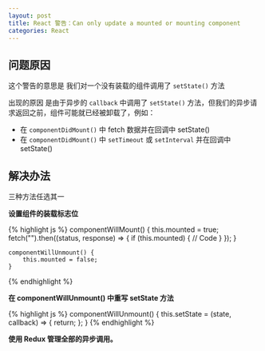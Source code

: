 ```yaml
---
layout: post
title: React 警告：Can only update a mounted or mounting component
categories: React
---
```


## 问题原因

这个警告的意思是 我们对一个没有装载的组件调用了 `setState()` 方法

出现的原因 是由于异步的 `callback` 中调用了 `setState()` 方法，但我们的异步请求返回之前，组件可能就已经被卸载了，例如：

* 在 `componentDidMount()` 中 fetch 数据并在回调中 setState()
* 在 `componentDidMount()` 中 `setTimeout` 或 `setInterval` 并在回调中 setState()


## 解决办法

三种方法任选其一

**设置组件的装载标志位**

{% highlight js %}
    componentWillMount() {
        this.mounted = true;
        fetch("").then((status, response) => {
            if (this.mounted) {
                // Code
            }
        });
    }

    componentWillUnmount() {
        this.mounted = false;
    }
{% endhighlight %}

**在 componentWillUnmount() 中重写 setState 方法**

{% highlight js %}
    componentWillUnmount() {
        this.setState = (state, callback) => {
            return;
        };
    }
{% endhighlight %}

**使用 Redux 管理全部的异步调用。**

